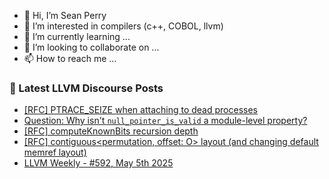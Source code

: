 - 👋 Hi, I’m Sean Perry
- 👀 I’m interested in compilers (c++, COBOL, llvm)
- 🌱 I’m currently learning ...
- 💞️ I’m looking to collaborate on ...
- 📫 How to reach me ...

<!---
s66perry/s66perry is a ✨ special ✨ repository because its `README.md` (this file) appears on your GitHub profile.
You can click the Preview link to take a look at your changes.
--->
### 📕 Latest LLVM Discourse Posts

<!-- DISCOURSE-LLVM:START -->
- [[RFC] PTRACE_SEIZE when attaching to dead processes](https://discourse.llvm.org/t/rfc-ptrace-seize-when-attaching-to-dead-processes/85825#post_16)
- [Question: Why isn&#39;t `null_pointer_is_valid` a module-level property?](https://discourse.llvm.org/t/question-why-isnt-null-pointer-is-valid-a-module-level-property/85452#post_8)
- [[RFC] computeKnownBits recursion depth](https://discourse.llvm.org/t/rfc-computeknownbits-recursion-depth/85962#post_6)
- [[RFC] contiguous&lt;permutation, offset: O&gt; layout &lpar;and changing default memref layout&rpar;](https://discourse.llvm.org/t/rfc-contiguous-permutation-offset-o-layout-and-changing-default-memref-layout/85284#post_19)
- [LLVM Weekly - #592, May 5th 2025](https://discourse.llvm.org/t/llvm-weekly-592-may-5th-2025/86187#post_1)
<!-- DISCOURSE-LLVM:END -->
